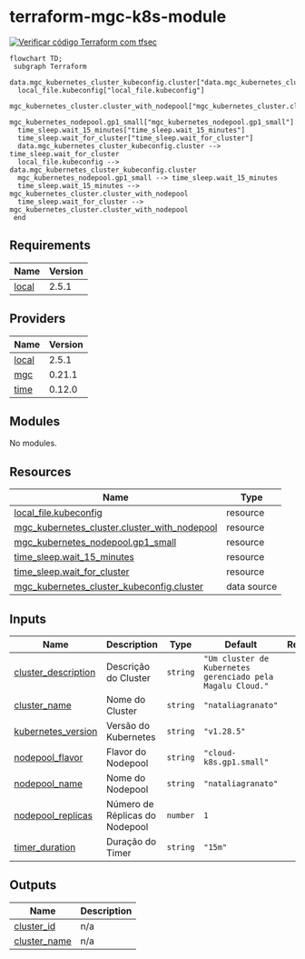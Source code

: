 # terraform-mgc-k8s-module

[![Verificar código Terraform com tfsec](https://github.com/descomplicando-terraform/granato_module-magalu-kubernetes/actions/workflows/tfscan.yml/badge.svg)](https://github.com/descomplicando-terraform/granato_module-magalu-kubernetes/actions/workflows/tfscan.yml)
<!-- BEGIN_TF_DOCS -->

```mermaid
flowchart TD;
 subgraph Terraform
  data.mgc_kubernetes_cluster_kubeconfig.cluster["data.mgc_kubernetes_cluster_kubeconfig.cluster"]
  local_file.kubeconfig["local_file.kubeconfig"]
  mgc_kubernetes_cluster.cluster_with_nodepool["mgc_kubernetes_cluster.cluster_with_nodepool"]
  mgc_kubernetes_nodepool.gp1_small["mgc_kubernetes_nodepool.gp1_small"]
  time_sleep.wait_15_minutes["time_sleep.wait_15_minutes"]
  time_sleep.wait_for_cluster["time_sleep.wait_for_cluster"]
  data.mgc_kubernetes_cluster_kubeconfig.cluster --> time_sleep.wait_for_cluster
  local_file.kubeconfig --> data.mgc_kubernetes_cluster_kubeconfig.cluster
  mgc_kubernetes_nodepool.gp1_small --> time_sleep.wait_15_minutes
  time_sleep.wait_15_minutes --> mgc_kubernetes_cluster.cluster_with_nodepool
  time_sleep.wait_for_cluster --> mgc_kubernetes_cluster.cluster_with_nodepool
 end
```

## Requirements

| Name | Version |
|------|---------|
| <a name="requirement_local"></a> [local](#requirement\_local) | 2.5.1 |

## Providers

| Name | Version |
|------|---------|
| <a name="provider_local"></a> [local](#provider\_local) | 2.5.1 |
| <a name="provider_mgc"></a> [mgc](#provider\_mgc) | 0.21.1 |
| <a name="provider_time"></a> [time](#provider\_time) | 0.12.0 |

## Modules

No modules.

## Resources

| Name | Type |
|------|------|
| [local_file.kubeconfig](https://registry.terraform.io/providers/hashicorp/local/2.5.1/docs/resources/file) | resource |
| [mgc_kubernetes_cluster.cluster_with_nodepool](https://registry.terraform.io/providers/magalucloud/mgc/latest/docs/resources/kubernetes_cluster) | resource |
| [mgc_kubernetes_nodepool.gp1_small](https://registry.terraform.io/providers/magalucloud/mgc/latest/docs/resources/kubernetes_nodepool) | resource |
| [time_sleep.wait_15_minutes](https://registry.terraform.io/providers/hashicorp/time/latest/docs/resources/sleep) | resource |
| [time_sleep.wait_for_cluster](https://registry.terraform.io/providers/hashicorp/time/latest/docs/resources/sleep) | resource |
| [mgc_kubernetes_cluster_kubeconfig.cluster](https://registry.terraform.io/providers/magalucloud/mgc/latest/docs/data-sources/kubernetes_cluster_kubeconfig) | data source |

## Inputs

| Name | Description | Type | Default | Required |
|------|-------------|------|---------|:--------:|
| <a name="input_cluster_description"></a> [cluster\_description](#input\_cluster\_description) | Descrição do Cluster | `string` | `"Um cluster de Kubernetes gerenciado pela Magalu Cloud."` | no |
| <a name="input_cluster_name"></a> [cluster\_name](#input\_cluster\_name) | Nome do Cluster | `string` | `"nataliagranato"` | no |
| <a name="input_kubernetes_version"></a> [kubernetes\_version](#input\_kubernetes\_version) | Versão do Kubernetes | `string` | `"v1.28.5"` | no |
| <a name="input_nodepool_flavor"></a> [nodepool\_flavor](#input\_nodepool\_flavor) | Flavor do Nodepool | `string` | `"cloud-k8s.gp1.small"` | no |
| <a name="input_nodepool_name"></a> [nodepool\_name](#input\_nodepool\_name) | Nome do Nodepool | `string` | `"nataliagranato"` | no |
| <a name="input_nodepool_replicas"></a> [nodepool\_replicas](#input\_nodepool\_replicas) | Número de Réplicas do Nodepool | `number` | `1` | no |
| <a name="input_timer_duration"></a> [timer\_duration](#input\_timer\_duration) | Duração do Timer | `string` | `"15m"` | no |

## Outputs

| Name | Description |
|------|-------------|
| <a name="output_cluster_id"></a> [cluster\_id](#output\_cluster\_id) | n/a |
| <a name="output_cluster_name"></a> [cluster\_name](#output\_cluster\_name) | n/a |
<!-- END_TF_DOCS -->

